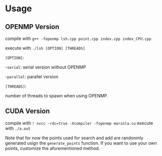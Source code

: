 # Usage

## OPENMP Version
compile with `g++ -fopenmp lsh.cpp point.cpp index.cpp index_CPU.cpp`

execute with `./lsh [OPTION] [THREADS]`

`[OPTION]`: 

-`serial`: serial version without OPENMP

-`parallel`: parallel version

`[THREADS]`:

number of threads to spawn when using OPENMP.

## CUDA Version

compile with `! nvcc -rdc=true -Xcompiler -fopenmp marzola.cu`
execute with `./a.out`

Note that for now the points used for search and add are randonmly generated usign the `generate_points` function. If you want to use your own points, customize the aforementioned method.

